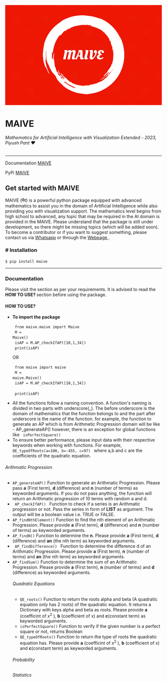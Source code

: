 <img src = "/assets/pictures/MAIVE%20LOGO.png">

# MAIVE

###### Mathematics for Artificial Intelligence with Visualization Extended - 2023, Piyush Pant :heart:

<hr>

Documentation <a target="_blank" rel="noopener" href="https://piyushwithpant.github.io/MAIVE/" title="MAIVE webpage" >MAIVE</a>

PyPi <a target="_blank" rel="noopener" href="https://pypi.org/project/MAIVE/" title="PYPI Maive" >MAIVE</a>

## Get started with MAIVE

MAIVE (मैव) is a powerful python package equipped with advanced mathematics to assist you in the domain of Artificial Intelligence while also providing you with visualization support. The mathematics level begins from high school to advanced, any topic that may be required in the AI domain is provided in the MAIVE. Please understand that the package is still under development, so there might be missing topics (which will be added soon). To become a contributor or if you want to suggest something, please contact us via
<a target="_blank" rel="noopener" href="https://wa.me/919145728659" title="Whatsapp | Piyush Pant" >Whatsapp</a>
or through the
<a href="https://piyushwithpant.github.io/" target="_blank" rel="noopener" title="Webpage | Piyush Pant" >Webpage </a>.

### # Installation

`$ pip install maive`

<hr>

### Documentation

Please visit the section as per your requirements. It is advised to
read the <b> HOW TO USE? </b> section before using the package.

#### HOW TO USE?

<ul>
  <li>
    <b> To import the package </b>

<code > from maive.maive import Maive </code>
<br />
<code > M = Maive() </code>
<br />
<code > isAP = M.AP_checkIfAP([10,1,34]) </code>
<br />
<code > print(isAP) </code>

OR

<code > from maive import maive </code>
<br />
<code > M = maive.Maive() </code>
<br />
<code > isAP = M.AP_checkIfAP([10,1,34]) </code>
<br />
<code > print(isAP) </code>

  </li>
  <li>
 All the functions follow a naming convention. A function's naming is divided in two parts with underscore(_). The before underscore is the domain of mathematics that the function belongs to and the part after underscore is the name of the function. for example, the function to generate an AP which is from Arithmetic Progression domain will be like - <code?>AP_generateAP()</code>
however, there is an exception for global functions like
<code> isPerfectSquare() </code>

  </li>
  <li>
 To ensure better performance, please input data with their respective keywords when working with functions. For example, <code> QE_typeOfRoots(a=100, b=-455, c=97) </code> where a,b and c are the coefficients of the quadratic equation.
  </li>
</ul>

<h6>Arithmatic Progression</h6>

<ul>
  <li >
    <code>AP_generateAP()</code>
 Function to generate an Arithmatic Progression. Please pass <b>a</b> (First term), <b>d</b> (difference) and <b>n</b> (number of terms) as keyworded arguments. If you do not pass anything, the function will return an Arithmatic progression of 10 terms with random a and d.

  </li>

<li >
  <code> AP_checkIfAP() </code>
    Function to check if a series is an Arithmatic
    progression or not. Pass the series in form of
    <b>LIST</b> as argument. The output will be a boolean
    value i.e. TRUE or FALSE.
</li>
<li >
  <code>AP_findNthElement()</code>
    Function to find the nth element of an Arithmatic
    Progression. Please provide <b>a</b> (First term),
    <b>d</b> (difference) and <b>n</b> (number of terms) as
    keyworded arguments.
</li>
<li >
  <code>AP_findN()</code>
    Function to determine the <b>n</b>. Please provide
    <b>a</b> (First term), <b>d</b> (difference) and
    <b>an</b> (the nth term) as keyworded arguments.
</li>
<li >
  <code> AP_findDifference() </code>
    Function to determine the difference d of an Arithmatic
    Progression. Please provide
    <b>a</b> (First term), <b>n</b> (number of terms) and
    <b>an</b> (the nth term) as keyworded arguments.
</li>
<li >
  <code>AP_findSum()</code>
    Function to determine the sum of an Arithmatic
    Progression. Please provide <b>a</b> (First term),
    <b>n</b> (number of terms) and <b>d</b> (difference) as
    keyworded arguments.
</li>

<h6>Quadratic Equations</h6>
<ul>

<li >
  <code>QE_roots()</code>
    Function to return the roots alpha and beta (A quadratic
    equation only has 2 roots) of the quadratic equation. It
    returns a Dictionary with keys alpha and beta as roots.
    Please provide <b>a</b> (coefficint of x<sup>2</sup> ),
    <b>b</b> (coefficient of x) and <b>c</b>(constant term)
    as keyworded arguments.
</li>
<li >
  <code>isPerfectSquare()</code>
    Function to verify if the given number is a perfect
    square or not, returns Boolean
</li>
<li >
  <code>QE_typeOfRoots()</code>
    Function to return the type of roots the quadratic
    equation has. Please provide <b>a</b> (coefficint of
    x<sup>2</sup> ), <b>b</b> (coefficient of x) and
    <b>c</b>(constant term) as keyworded arguments.
</li>
</ul>

<h6>Probability</h6>

<h6>Statistics</h6>
